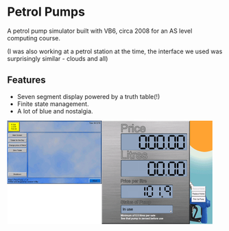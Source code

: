 # Petrol Pumps

A petrol pump simulator built with VB6, circa 2008 for an AS level computing course.  

(I was also working at a petrol station at the time, the interface we used was surprisingly similar - clouds and all)

## Features

* Seven segment display powered by a truth table(!)
* Finite state management.
* A lot of blue and nostalgia.

![](demo.gif)